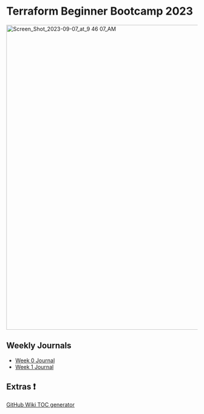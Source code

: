 # Terraform Beginner Bootcamp 2023

<img width="800" alt="Screen_Shot_2023-09-07_at_9 46 07_AM" src="https://github.com/eggressive/terraform-beginner-bootcamp-2023/assets/47664474/5a32fbc4-906d-4aa3-a69e-3a313afe57f5">

## Weekly Journals

- [Week 0 Journal](journal/week0.md)
- [Week 1 Journal](journal/week1.md)

## Extras :heavy_exclamation_mark:

[GitHub Wiki TOC generator](https://ecotrust-canada.github.io/markdown-toc/)
